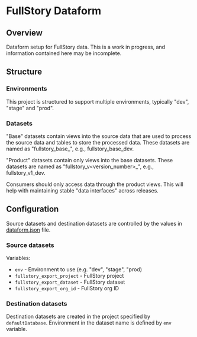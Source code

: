# FullStory Dataform

## Overview
Dataform setup for FullStory data. This is a work in progress, and information contained here may be incomplete.

## Structure
### Environments
This project is structured to support multiple environments, typically "dev", "stage" and "prod".

### Datasets
"Base" datasets contain views into the source data that are used to process the source data and tables to store the processed data. 
These datasets are named as "fullstory_base_<env>", e.g., fullstory_base_dev.

"Product" datasets contain only views into the base datasets. These datasets are named as "fullstory_v<version_number>_<env>", 
e.g., fullstory_v1_dev.

Consumers should only access data through the product views. This will help with maintaining stable "data interfaces"
across releases.

## Configuration
Source datasets and destination datasets are controlled by the values in [dataform.json](/dataform.json) file.

### Source datasets
Variables:
* `env` - Environment to use (e.g. "dev", "stage", "prod)
* `fullstory_export_project` - FullStory project
* `fullstory_export_dataset` - FullStory dataset
* `fullstory_export_org_id` - FullStory org ID

### Destination datasets
Destination datasets are created in the project specified by `defaultDatabase`.
Environment in the dataset name is defined by `env` variable.
